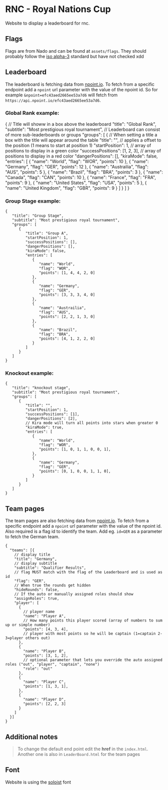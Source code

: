 # RNC - Royal Nations Cup

Website to display a leaderboard for rnc.

## Flags

Flags are from Nado and can be found at `assets/flags`. They should probably follow the [iso alpha-3](https://en.wikipedia.org/wiki/ISO_3166-1_alpha-3) standard but have not checked xdd

## Leaderboard
The leaderboard is fetching data from [npoint.io](https://www.npoint.io). To fetch from a specific endpoint add a `npoint` url parameter with the value of the npoint id. So for example `&npoint=efc43aed2665ee53a7d6` will fetch from `https://api.npoint.io/efc43aed2665ee53a7d6`.


### Global Rank example:

{
   // Title will showw in a box above the leaderboard
   "title": "Global Rank",
   "subtitle": "Most prestigious royal tournament",
   // Leaderboard can consist of more sub-leaderboards or groups
   "groups": [
      {
         // When setting a title a box with the title will appear around the table
         "title": "",
         // applies a offset to the position (1 means to start at position 1)
         "startPosition": 1,
         // array of positions to display in a green color
         "successPositions": [1, 2, 3],
         // array of positions to display in a red color
         "dangerPositions": [],
         "kiraMode": false,
         "entries": [
            {
               "name": "World",
               "flag": "WOR",
               "points": 10
            },
            {
               "name": "Germany",
               "flag": "GER",
               "points": 12
            },
            {
               "name": "Austrailia",
               "flag": "AUS",
               "points": 5
            },
            {
               "name": "Brazil",
               "flag": "BRA",
               "points": 3
            },
            {
               "name": "Canada",
               "flag": "CAN",
               "points": 10
            },
            {
               "name": "France",
               "flag": "FRA",
               "points": 9
            },
            {
               "name": "United States",
               "flag": "USA",
               "points": 5
            },
            {
               "name": "United Kingdom",
               "flag": "GBR",
               "points": 9
            }
         ]
      }
   ]
}

### Group Stage example:

```
{
   "title": "Group Stage",
   "subtitle": "Most prestigious royal tournament",
   "groups": [
      {
         "title": "Group A",
         "startPosition": 1,
         "successPositions": [],
         "dangerPositions": [],
         "kiraMode": false,
         "entries": [
            {
               "name": "World",
               "flag": "WOR",
               "points": [1, 4, 4, 2, 0]
            },
            {
               "name": "Germany",
               "flag": "GER",
               "points": [3, 3, 3, 4, 0]
            },
            {
               "name": "Austrailia",
               "flag": "AUS",
               "points": [2, 2, 1, 3, 0]
            },
            {
               "name": "Brazil",
               "flag": "BRA",
               "points": [4, 1, 2, 2, 0]
            }
         ]
      }
   ]
}
```

### Knockout example:

```
{
   "title": "knockout stage",
   "subtitle": "Most prestigious royal tournament",
   "groups": [
      {
         "title": "",
         "startPosition": 1,
         "successPositions": [1],
         "dangerPositions": [2],
         // Kira mode will turn all points into stars when greater 0
         "kiraMode": true,
         "entries": [
            {
               "name": "World",
               "flag": "WOR",
               "points": [1, 0, 1, 1, 0, 0, 1],
            },
            {
               "name": "Germany",
               "flag": "GER",
               "points": [0, 1, 0, 0, 1, 1, 0],
            }
         ]
      }
   ]
}
```

## Team pages
The team pages are also fetching data from [npoint.io](https://www.npoint.io). To fetch from a specific endpoint add a `npoint` url parameter with the value of the npoint id. Also required is a flag id to identify the team. Add eg. `id=GER` as a parameter to fetch the German team.

```
{
  "teams": [{
    // display title
    "title": "Germany",
    // display subtitle
    "subtitle": "Qualifier Results",
    // flag MUST match with the flag of the Leaderboard and is used as id
    "flag": "GER",
    // When true the rounds get hidden
    "hideRounds": false,
    // If the auto or manually assigned roles should show
    "assignRoles": true,
    "player": [
      {
        // player name
        "name": "Player A",
        // How many points this player scored (array of numbers to sum up or simple number)
        "points": [4, 3, 4],
        // player with most points so he will be captain (1=captain 2-3=player others out)
      },
      {
        "name": "Player B",
        "points": [3, 1, 2],
        // optional parameter that lets you override the auto assigned roles ("out", "player", "captain", "none")
        "role": "out"
      },
      {
        "name": "Player C",
        "points": [1, 3, 1],
      },
      {
        "name": "Player D",
        "points": [2, 2, 3]
      }
    ]
  }]
}
```

## Additional notes

> To change the default end point edit the **href** in the `index.html`.
> Another one is also in `LeaderBoard.html` for the team pages  

## Font
Website is using the [soloist](https://www.cdnfonts.com/soloist.font) font